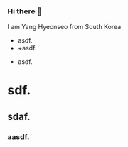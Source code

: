 ### Hi there 👋
I am Yang Hyeonseo from South Korea

+ asdf.  
+ +asdf.  
- asdf.  
# sdf.  
## sdaf.  
### aasdf.  

<!--
**yanghyeonseo/yanghyeonseo** is a ✨ _special_ ✨ repository because its `README.md` (this file) appears on your GitHub profile.

Here are some ideas to get you started:

- 🔭 I’m currently working on ...
- 🌱 I’m currently learning ...
- 👯 I’m looking to collaborate on ...
- 🤔 I’m looking for help with ...
- 💬 Ask me about ...
- 📫 How to reach me: ...
- 😄 Pronouns: ...
- ⚡ Fun fact: ...
-->
